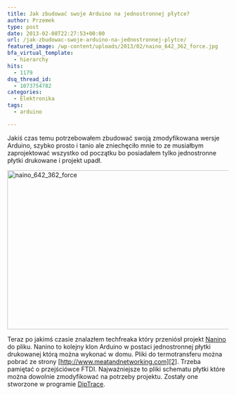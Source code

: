 ```yaml
---
title: Jak zbudować swoje Arduino na jednostronnej płytce?
author: Przemek
type: post
date: 2013-02-08T22:27:53+00:00
url: /jak-zbudowac-swoje-arduino-na-jednostronnej-plytce/
featured_image: /wp-content/uploads/2013/02/naino_642_362_force.jpg
bfa_virtual_template:
  - hierarchy
hits:
  - 1179
dsq_thread_id:
  - 1073754782
categories:
  - Elektronika
tags:
  - arduino

---
```

Jakiś czas temu potrzebowałem zbudować swoją zmodyfikowana wersje Arduino, szybko prosto i tanio ale zniechęciło mnie to ze musiałbym zaprojektować wszystko od początku bo posiadałem tylko jednostronne płytki drukowane i projekt upadł.

<!--more-->

[<img class="aligncenter size-full wp-image-1983" alt="naino_642_362_force" src="http://techfreak.pl/wp-content/uploads/2013/02/naino_642_362_force.jpg" width="642" height="362" />][1]

Teraz po jakimś czasie znalazłem techfreaka który przeniósł projekt <a href="http://vonkonow.com/wordpress/2012/10/nanino-the-diy-friendly-arduino/" target="_blank">Nanino</a> do pliku. Nanino to kolejny klon Arduino w postaci jednostronnej płytki drukowanej którą można wykonać w domu. Pliki do termotransferu można pobrać ze strony [http://www.meatandnetworking.com][2]. Trzeba pamiętać o przejściówce FTDI. Najważniejsze to pliki schematu płytki które można dowolnie zmodyfikować na potrzeby projektu. Zostały one stworzone w programie <a title="diptrace" href="http://diptrace.com/" target="_blank">DipTrace</a>.

 [1]: http://techfreak.pl/wp-content/uploads/2013/02/naino_642_362_force.jpg
 [2]: http://www.meatandnetworking.com/projects/nanino-upgrade/